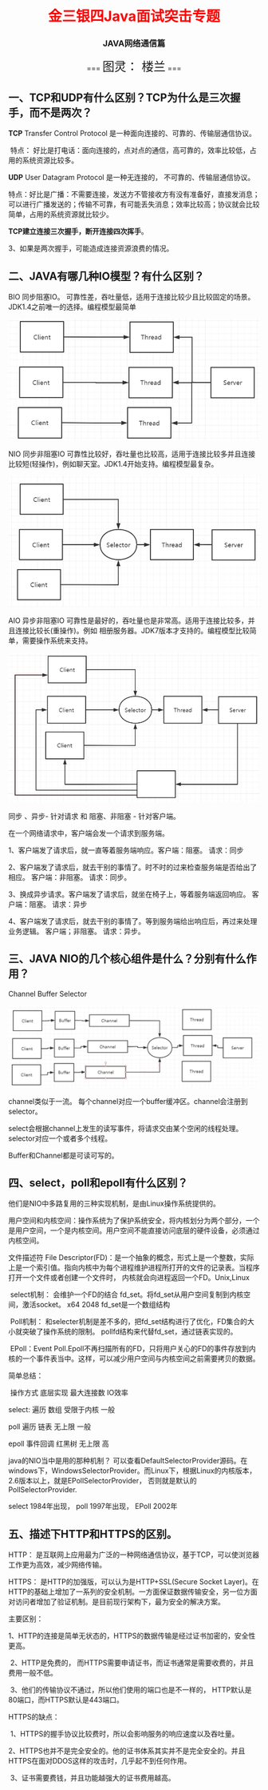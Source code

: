 <center><h1><font color="red">
    金三银四Java面试突击专题
</font></h1>
<h3>
    JAVA网络通信篇
    </h3>
    === <font size="5">图灵： 楼兰</font> ===
</center>

## 一、TCP和UDP有什么区别？TCP为什么是三次握手，而不是两次？

**TCP**   Transfer Control Protocol 是一种面向连接的、可靠的、传输层通信协议。

​	特点： 好比是打电话：面向连接的，点对点的通信，高可靠的，效率比较低，占用的系统资源比较多。

**UDP** User Datagram Protocol 是一种无连接的， 不可靠的、传输层通信协议。 

​	特点：好比是广播：不需要连接，发送方不管接收方有没有准备好，直接发消息；可以进行广播发送的；传输不可靠，有可能丢失消息；效率比较高；协议就会比较简单，占用的系统资源就比较少。



**TCP建立连接三次握手，断开连接四次挥手**。



3、如果是两次握手，可能造成连接资源浪费的情况。

## 二、JAVA有哪几种IO模型？有什么区别？

BIO  同步阻塞IO。 可靠性差，吞吐量低，适用于连接比较少且比较固定的场景。JDK1.4之前唯一的选择。编程模型最简单

![1615283748011](1615283748011.png)

NIO 同步非阻塞IO  可靠性比较好，吞吐量也比较高，适用于连接比较多并且连接比较短(轻操作)，例如聊天室。JDK1.4开始支持。编程模型最复杂。

![1615283827559](1615283827559.png)

AIO 异步非阻塞IO 可靠性是最好的，吞吐量也是非常高。适用于连接比较多，并且连接比较长(重操作)。例如 相册服务器。JDK7版本才支持的。编程模型比较简单，需要操作系统来支持。

![1615283938818](1615283938818.png)



同步 、异步- 针对请求 和 阻塞、非阻塞 - 针对客户端。

在一个网络请求中，客户端会发一个请求到服务端。

1、客户端发了请求后，就一直等着服务端响应。客户端：阻塞。  请求：同步

2、客户端发了请求后，就去干别的事情了。时不时的过来检查服务端是否给出了相应。 客户端：非阻塞。 请求：同步。

3、换成异步请求。客户端发了请求后，就坐在椅子上，等着服务端返回响应。 客户端：阻塞。 请求：异步

4、客户端发了请求后，就去干别的事情了。等到服务端给出响应后，再过来处理业务逻辑。 客户端；非阻塞。 请求：异步。



## 三、JAVA NIO的几个核心组件是什么？分别有什么作用？

Channel   Buffer  Selector

![1615285442570](1615285442570.png)

channel类似于一流。 每个channel对应一个buffer缓冲区。channel会注册到selector。

select会根据channel上发生的读写事件，将请求交由某个空闲的线程处理。selector对应一个或者多个线程。

Buffer和Channel都是可读可写的。



## 四、select，poll和epoll有什么区别？

他们是NIO中多路复用的三种实现机制，是由Linux操作系统提供的。

用户空间和内核空间：操作系统为了保护系统安全，将内核划分为两个部分，一个是用户空间，一个是内核空间。用户空间不能直接访问底层的硬件设备，必须通过内核空间。

文件描述符 File Descriptor(FD)：是一个抽象的概念，形式上是一个整数，实际上是一个索引值。指向内核中为每个进程维护进程所打开的文件的记录表。当程序打开一个文件或者创建一个文件时， 内核就会向进程返回一个FD。Unix,Linux

​	select机制： 会维护一个FD的结合 fd_set。将fd_set从用户空间复制到内核空间，激活socket。 x64 2048 fd_set是一个数组结构

​	Poll机制： 和selecter机制是差不多的，把fd_set结构进行了优化，FD集合的大小就突破了操作系统的限制。 pollfd结构来代替fd_set，通过链表实现的。

​	EPoll：Event Poll.Epoll不再扫描所有的FD，只将用户关心的FD的事件存放到内核的一个事件表当中。这样，可以减少用户空间与内核空间之前需要拷贝的数据。

简单总结：

​				操作方式		底层实现			最大连接数			IO效率

select:	遍历					数组				受限于内核			一般

poll		遍历					链表					无上限				一般

epoll	事件回调				红黑树				无上限				高



java的NIO当中是用的那种机制？  可以查看DefaultSelectorProvider源码。在windows下，WindowsSelectorProvider。而Linux下，根据Linux的内核版本，2.6版本以上，就是EPollSelectorProvider， 否则就是默认的PollSelectorProvider.

select 1984年出现，  poll   1997年出现， EPoll 2002年

## 五、描述下HTTP和HTTPS的区别。

HTTP： 是互联网上应用最为广泛的一种网络通信协议，基于TCP，可以使浏览器工作更为高效，减少网络传输。

HTTPS： 是HTTP的加强版，可以认为是HTTP+SSL(Secure Socket Layer)。在HTTP的基础上增加了一系列的安全机制。一方面保证数据传输安全，另一位方面对访问者增加了验证机制。是目前现行架构下，最为安全的解决方案。

主要区别：

​	1、HTTP的连接是简单无状态的，HTTPS的数据传输是经过证书加密的，安全性更高。

​	2、HTTP是免费的， 而HTTPS需要申请证书，而证书通常是需要收费的，并且费用一般不低。

​	3、他们的传输协议不通过，所以他们使用的端口也是不一样的， HTTP默认是80端口，而HTTPS默认是443端口。

HTTPS的缺点：

​	1、HTTPS的握手协议比较费时，所以会影响服务的响应速度以及吞吐量。

​	2、HTTPS也并不是完全安全的。他的证书体系其实并不是完全安全的。并且HTTPS在面对DDOS这样的攻击时，几乎起不到任何作用。

​	3、证书需要费钱，并且功能越强大的证书费用越高。





